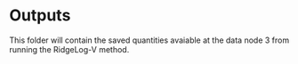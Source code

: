 # Outputs
This folder will contain the saved quantities avaiable at the data node 3 from running the RidgeLog-V method.